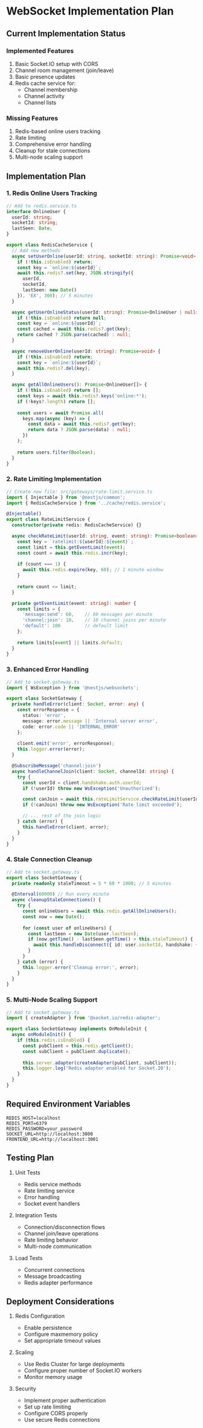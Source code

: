 # WebSocket Implementation Plan

## Current Implementation Status

### Implemented Features
1. Basic Socket.IO setup with CORS
2. Channel room management (join/leave)
3. Basic presence updates
4. Redis cache service for:
   - Channel membership
   - Channel activity
   - Channel lists

### Missing Features
1. Redis-based online users tracking
2. Rate limiting
3. Comprehensive error handling
4. Cleanup for stale connections
5. Multi-node scaling support

## Implementation Plan

### 1. Redis Online Users Tracking

```typescript
// Add to redis.service.ts
interface OnlineUser {
  userId: string;
  socketId: string;
  lastSeen: Date;
}

export class RedisCacheService {
  // Add new methods
  async setUserOnline(userId: string, socketId: string): Promise<void> {
    if (!this.isEnabled) return;
    const key = `online:${userId}`;
    await this.redis?.set(key, JSON.stringify({
      userId,
      socketId,
      lastSeen: new Date()
    }), 'EX', 300); // 5 minutes
  }

  async getUserOnlineStatus(userId: string): Promise<OnlineUser | null> {
    if (!this.isEnabled) return null;
    const key = `online:${userId}`;
    const cached = await this.redis?.get(key);
    return cached ? JSON.parse(cached) : null;
  }

  async removeUserOnline(userId: string): Promise<void> {
    if (!this.isEnabled) return;
    const key = `online:${userId}`;
    await this.redis?.del(key);
  }

  async getAllOnlineUsers(): Promise<OnlineUser[]> {
    if (!this.isEnabled) return [];
    const keys = await this.redis?.keys('online:*');
    if (!keys?.length) return [];
    
    const users = await Promise.all(
      keys.map(async (key) => {
        const data = await this.redis?.get(key);
        return data ? JSON.parse(data) : null;
      })
    );
    
    return users.filter(Boolean);
  }
}
```

### 2. Rate Limiting Implementation

```typescript
// Create new file: src/gateways/rate-limit.service.ts
import { Injectable } from '@nestjs/common';
import { RedisCacheService } from '../cache/redis.service';

@Injectable()
export class RateLimitService {
  constructor(private redis: RedisCacheService) {}

  async checkRateLimit(userId: string, event: string): Promise<boolean> {
    const key = `ratelimit:${userId}:${event}`;
    const limit = this.getEventLimit(event);
    const count = await this.redis.incr(key);
    
    if (count === 1) {
      await this.redis.expire(key, 60); // 1 minute window
    }
    
    return count <= limit;
  }

  private getEventLimit(event: string): number {
    const limits = {
      'message:send': 60,    // 60 messages per minute
      'channel:join': 10,    // 10 channel joins per minute
      'default': 100         // default limit
    };
    
    return limits[event] || limits.default;
  }
}
```

### 3. Enhanced Error Handling

```typescript
// Add to socket.gateway.ts
import { WsException } from '@nestjs/websockets';

export class SocketGateway {
  private handleError(client: Socket, error: any) {
    const errorResponse = {
      status: 'error',
      message: error.message || 'Internal server error',
      code: error.code || 'INTERNAL_ERROR'
    };
    
    client.emit('error', errorResponse);
    this.logger.error(error);
  }

  @SubscribeMessage('channel:join')
  async handleChannelJoin(client: Socket, channelId: string) {
    try {
      const userId = client.handshake.auth.userId;
      if (!userId) throw new WsException('Unauthorized');

      const canJoin = await this.rateLimitService.checkRateLimit(userId, 'channel:join');
      if (!canJoin) throw new WsException('Rate limit exceeded');

      // ... rest of the join logic
    } catch (error) {
      this.handleError(client, error);
    }
  }
}
```

### 4. Stale Connection Cleanup

```typescript
// Add to socket.gateway.ts
export class SocketGateway {
  private readonly staleTimeout = 5 * 60 * 1000; // 5 minutes

  @Interval(60000) // Run every minute
  async cleanupStaleConnections() {
    try {
      const onlineUsers = await this.redis.getAllOnlineUsers();
      const now = new Date();
      
      for (const user of onlineUsers) {
        const lastSeen = new Date(user.lastSeen);
        if (now.getTime() - lastSeen.getTime() > this.staleTimeout) {
          await this.handleDisconnect({ id: user.socketId, handshake: { auth: { userId: user.userId } } } as Socket);
        }
      }
    } catch (error) {
      this.logger.error('Cleanup error:', error);
    }
  }
}
```

### 5. Multi-Node Scaling Support

```typescript
// Add to socket.gateway.ts
import { createAdapter } from '@socket.io/redis-adapter';

export class SocketGateway implements OnModuleInit {
  async onModuleInit() {
    if (this.redis.isEnabled) {
      const pubClient = this.redis.getClient();
      const subClient = pubClient.duplicate();
      
      this.server.adapter(createAdapter(pubClient, subClient));
      this.logger.log('Redis adapter enabled for Socket.IO');
    }
  }
}
```

## Required Environment Variables

```env
REDIS_HOST=localhost
REDIS_PORT=6379
REDIS_PASSWORD=your_password
SOCKET_URL=http://localhost:3000
FRONTEND_URL=http://localhost:3001
```

## Testing Plan

1. Unit Tests
   - Redis service methods
   - Rate limiting service
   - Error handling
   - Socket event handlers

2. Integration Tests
   - Connection/disconnection flows
   - Channel join/leave operations
   - Rate limiting behavior
   - Multi-node communication

3. Load Tests
   - Concurrent connections
   - Message broadcasting
   - Redis adapter performance

## Deployment Considerations

1. Redis Configuration
   - Enable persistence
   - Configure maxmemory policy
   - Set appropriate timeout values

2. Scaling
   - Use Redis Cluster for large deployments
   - Configure proper number of Socket.IO workers
   - Monitor memory usage

3. Security
   - Implement proper authentication
   - Set up rate limiting
   - Configure CORS properly
   - Use secure Redis connections 